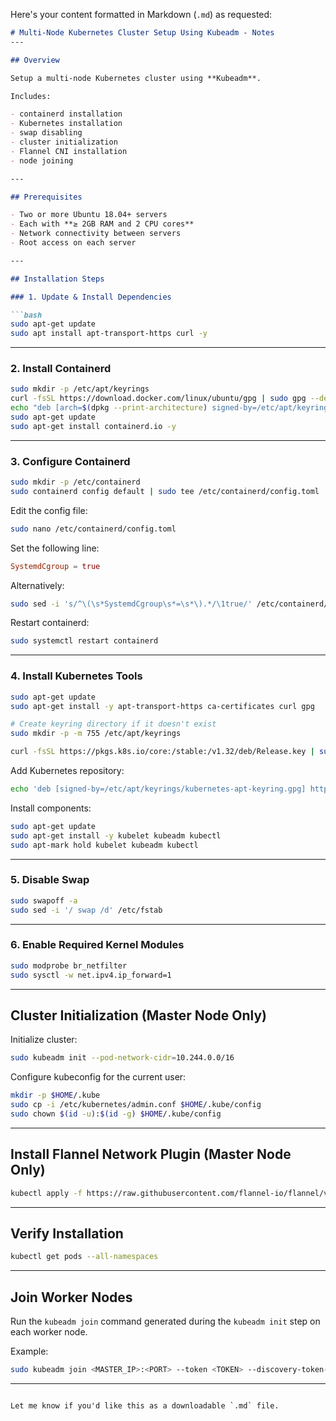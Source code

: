Here's your content formatted in Markdown (`.md`) as requested:

````markdown
# Multi-Node Kubernetes Cluster Setup Using Kubeadm - Notes
---

## Overview

Setup a multi-node Kubernetes cluster using **Kubeadm**.

Includes:

- containerd installation  
- Kubernetes installation  
- swap disabling  
- cluster initialization  
- Flannel CNI installation  
- node joining  

---

## Prerequisites

- Two or more Ubuntu 18.04+ servers  
- Each with **≥ 2GB RAM and 2 CPU cores**  
- Network connectivity between servers  
- Root access on each server  

---

## Installation Steps

### 1. Update & Install Dependencies

```bash
sudo apt-get update
sudo apt install apt-transport-https curl -y
````

---

### 2. Install Containerd

```bash
sudo mkdir -p /etc/apt/keyrings
curl -fsSL https://download.docker.com/linux/ubuntu/gpg | sudo gpg --dearmor -o /etc/apt/keyrings/docker.gpg
echo "deb [arch=$(dpkg --print-architecture) signed-by=/etc/apt/keyrings/docker.gpg] https://download.docker.com/linux/ubuntu $(lsb_release -cs) stable" | sudo tee /etc/apt/sources.list.d/docker.list > /dev/null
sudo apt-get update
sudo apt-get install containerd.io -y
```

---

### 3. Configure Containerd

```bash
sudo mkdir -p /etc/containerd
sudo containerd config default | sudo tee /etc/containerd/config.toml
```

Edit the config file:

```bash
sudo nano /etc/containerd/config.toml
```

Set the following line:

```toml
SystemdCgroup = true
```

Alternatively:

```bash
sudo sed -i 's/^\(\s*SystemdCgroup\s*=\s*\).*/\1true/' /etc/containerd/config.toml
```

Restart containerd:

```bash
sudo systemctl restart containerd
```

---

### 4. Install Kubernetes Tools

```bash
sudo apt-get update
sudo apt-get install -y apt-transport-https ca-certificates curl gpg
```

```bash
# Create keyring directory if it doesn't exist
sudo mkdir -p -m 755 /etc/apt/keyrings
```

```bash
curl -fsSL https://pkgs.k8s.io/core:/stable:/v1.32/deb/Release.key | sudo gpg --dearmor -o /etc/apt/keyrings/kubernetes-apt-keyring.gpg
```

Add Kubernetes repository:

```bash
echo 'deb [signed-by=/etc/apt/keyrings/kubernetes-apt-keyring.gpg] https://pkgs.k8s.io/core:/stable:/v1.32/deb/ /' | sudo tee /etc/apt/sources.list.d/kubernetes.list
```

Install components:

```bash
sudo apt-get update
sudo apt-get install -y kubelet kubeadm kubectl
sudo apt-mark hold kubelet kubeadm kubectl
```

---

### 5. Disable Swap

```bash
sudo swapoff -a
sudo sed -i '/ swap /d' /etc/fstab
```

---

### 6. Enable Required Kernel Modules

```bash
sudo modprobe br_netfilter
sudo sysctl -w net.ipv4.ip_forward=1
```

---

## Cluster Initialization (Master Node Only)

Initialize cluster:

```bash
sudo kubeadm init --pod-network-cidr=10.244.0.0/16
```

Configure kubeconfig for the current user:

```bash
mkdir -p $HOME/.kube
sudo cp -i /etc/kubernetes/admin.conf $HOME/.kube/config
sudo chown $(id -u):$(id -g) $HOME/.kube/config
```

---

## Install Flannel Network Plugin (Master Node Only)

```bash
kubectl apply -f https://raw.githubusercontent.com/flannel-io/flannel/v0.20.2/Documentation/kube-flannel.yml
```

---

## Verify Installation

```bash
kubectl get pods --all-namespaces
```

---

## Join Worker Nodes

Run the `kubeadm join` command generated during the `kubeadm init` step on each worker node.

Example:

```bash
sudo kubeadm join <MASTER_IP>:<PORT> --token <TOKEN> --discovery-token-ca-cert-hash sha256:<HASH>
```

---

```

Let me know if you'd like this as a downloadable `.md` file.
```
